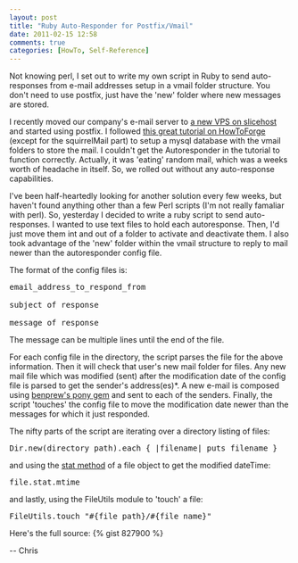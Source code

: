 ```yaml
---
layout: post
title: "Ruby Auto-Responder for Postfix/Vmail"
date: 2011-02-15 12:58
comments: true
categories: [HowTo, Self-Reference]
---
```


Not knowing perl, I set out to write my own script in Ruby to send auto-responses from e-mail addresses setup in a vmail folder structure. You don't need to use postfix, just have the 'new' folder where new messages are stored.
<!--more-->
I recently moved our company's e-mail server to <a href="http://slicehost.com">a new VPS on slicehost</a> and started using postfix. I followed <a href="http://www.howtoforge.com/virtual-users-and-domains-with-postfix-courier-mysql-and-squirrelmail-ubuntu-10.10">this great tutorial on HowToForge</a> (except for the squirrelMail part) to setup a mysql database with the vmail folders to store the mail. I couldn't get the Autoresponder in the tutorial to function correctly. Actually, it was 'eating' random mail, which was a weeks worth of headache in itself. So, we rolled out without any auto-response capabilities. 

I've been half-heartedly looking for another solution every few weeks, but haven't found anything other than a few Perl scripts (I'm not really famaliar with perl). So, yesterday I decided to write a ruby script to send auto-responses. I wanted to use text files to hold each autoresponse. Then, I'd just move them int and out of a folder to activate and deactivate them. I also took advantage of the 'new' folder within the vmail structure to reply to mail newer than the autoresponder config file.

The format of the config files is:
<pre>
email_address_to_respond_from

subject of response

message of response
</pre>

The message can be multiple lines until the end of the file.

For each config file in the directory, the script parses the file for the above information. Then it will check that user's new mail folder for files. Any new mail file which was modified (sent) after the modification date of the config file is parsed to get the sender's address(es)*. A new e-mail is composed using <a href="https://github.com/benprew/pony">benprew's pony gem</a> and sent to each of the senders. Finally, the script 'touches' the config file to move the modification date newer than the messages for which it just responded.

The nifty parts of the script are iterating over a directory listing of files:
<pre lang="ruby">Dir.new(directory_path).each { |filename| puts filename }</pre>
and using the <a href="http://www.ruby-doc.org/core/classes/File/Stat.html#M000088">stat method</a> of a file object to get the modified dateTime:
<pre lang="ruby">file.stat.mtime</pre>
and lastly, using the FileUtils module to 'touch' a file:
<pre lang="ruby">FileUtils.touch "#{file_path}/#{file_name}"</pre>

Here's the full source:
{% gist 827900 %}

-- Chris
